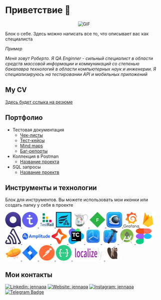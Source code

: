 # Приветствие  🦕

<div align="center">

![GIF](https://media.giphy.com/media/l0K4n42JVSqqUvAQg/giphy.gif)
  
</div>

Блок о себе. Здесь можно написать все то, что описывает вас как специалиста 

_Пример_ 

_Меня зовут Роберто. Я QA Enginner - cильный специалист в области средств массовой информации и коммуникаций со степенью бакалавра технологий в области компьютерных наук и инженерии. Я специализируюсь на тестировании API и мобильных приложений_

## My CV 

[Здесь будет сслыка на резюме](https://ссылочку_сюда)

## Портфолио 
- Тестовая документация
  -  [Чек-листы](https://ссылочку_сюда)
  -  [Тест-кейсы](https://ссылочку_сюда)
  -  [Mind maps](https://ссылочку_сюда)
  -  [Баг-репорты](https://ссылочку_сюда)
- Коллекция в Postman 
  -  [Название проекта](https://ссылочку_сюда)
- SQL запросы 
  -  [Название проектв](https://ссылочку_сюда)
  

## Инструменты и технологии
Блок для инструментов. Вы можете использовать мои иконки или создать папку у себя в проекте


<p align="left">
<a href="https://qase.io/">
<img src="https://github.com/qajenna/qajenna/blob/main/icons/Qase.io.png" alt="Qase.io" width="50" height="50" />
</a>
<a href="https://testit.software/">
<img src="https://github.com/qajenna/qajenna/blob/main/icons/TestIT.png" alt="TestIT" width="50" height="50" />
</a>
<a href="https://www.gurock.com/testrail">
<img src="https://github.com/qajenna/qajenna/blob/main/icons/TestRail.png" alt="TestRail" width="50" height="50" />
</a>
<a href="https://marketplace.atlassian.com/apps/1014681/zephyr-squad-test-management-for-jira?tab=overview&hosting=cloud">
<img src="https://github.com/qajenna/qajenna/blob/main/icons/Zephyr.png" alt="Zephyr" width="50" height="50" />
</a>
<a href="https://www.charlesproxy.com/">
<img src="https://github.com/qajenna/qajenna/blob/main/icons/Charles.png" alt="Charles" width="50" height="50" />
</a>
<a href="https://www.telerik.com/fiddler">
<img src="https://github.com/qajenna/qajenna/blob/main/icons/Fiddler.png" alt="Fiddler" width="50" height="50" /> 
</a>
<a href="https://proxyman.io/">
<img src="https://github.com/qajenna/qajenna/blob/main/icons/Proxyman.png" alt="Proxyman" width="50" height="50" /> 
</a>
<a href="https://grafana.com/">
<img src="https://github.com/qajenna/qajenna/blob/main/icons/Grafana.png" alt="Grafana" width="50" height="50" />
</a>
<a href="https://firebase.google.com/">
<img src="https://github.com/qajenna/qajenna/blob/main/icons/Firebase.png" alt="Firebase" width="50" height="50" /> 
</a>
<a href="https://sentry.io/welcome/">
<img src="https://github.com/qajenna/qajenna/blob/main/icons/Sentry.png" alt="Sentry" width="50" height="50" />
</a>
<a href="https://amplitude.com/">
<img src="https://github.com/qajenna/qajenna/blob/main/icons/Amplitude.png" alt="Sentry" width="90" height="50" />
</a>
<a href="https://codemagic.io/">
<img src="https://github.com/qajenna/qajenna/blob/main/icons/Codemagic.png" alt="Codemagic" width="50" height="50" /> 
</a>
<a href="https://www.jetbrains.com/teamcity/">
<img src="https://github.com/qajenna/qajenna/blob/main/icons/TeamCity.png" alt="Teamcity" width="50" height="50" />
</a>
<a href="https://developer.apple.com/testflight/">
<img src="https://github.com/qajenna/qajenna/blob/main/icons/Testflight.png" alt="Testflight" width="50" height="50" />
</a> 
<a href="https://developer.apple.com/xcode/">
<img src="https://github.com/qajenna/qajenna/blob/main/icons/Xcode.png" alt="Xcode" width="50" height="50" />
</a> 
<a href="https://developer.android.com/studio">
<img src="https://github.com/qajenna/qajenna/blob/main/icons/Android%20Studio.png" alt="Android Studio" width="50" height="50" />
</a>
<a href="https://figma.com">
<img src="https://github.com/qajenna/qajenna/blob/main/icons/Figma.svg" alt="Figma" width="50" height="50" /> 
</a>
<a href="https://zeplin.io/">
<img src="https://github.com/qajenna/qajenna/blob/main/icons/Zeplin.png" alt="Zeplin" width="50" height="50" /> 
</a>
<a href="https://www.atlassian.com/software/jira">
<img src="https://github.com/qajenna/qajenna/blob/main/icons/Jira.png" alt="Jira" width="50" height="50" />
</a>
<a href="https://www.postman.com/">
<img src="https://github.com/qajenna/qajenna/blob/main/icons/Postman.png" alt="Postman" width="50" height="50" />
</a>
<a href="https://swagger.io/">
<img src="https://github.com/qajenna/qajenna/blob/main/icons/swagger.png" alt="Swagger" width="50" height="50" />
</a>
<a href="https://localizely.com/">
<img src="https://github.com/qajenna/qajenna/blob/main/icons/localizely.png" alt="Localizely" width="100" height="50" />
</a>
<a href="https://dbeaver.io/">
<img src="https://github.com/qajenna/qajenna/blob/main/icons/DBeaver.png" alt="DBeaver" width="50" height="50" />
</a>
</p>

## Мои контакты

[![Linkedin: jennaqa](https://img.shields.io/badge/-LinkedIn-0e76a8?style=flat-square&logo=Linkedin&logoColor=white)](https://linkedin.com/in/jennaqa)
[![Website: jennaqa](https://img.shields.io/badge/Website-3b5998?style=flat-square&logo=google-chrome&logoColor=white)](https://qajenna.com/)
[![Instagram: jennaqa](https://img.shields.io/badge/-Instagram-e4405f?style=flat-square&logo=Instagram&logoColor=white)](https://instagram.com/qa.jenna/)
[![Telegram Badge](https://img.shields.io/badge/-Telegram-0088cc?style=flat-square&logo=Telegram&logoColor=white)](https://t.me/jennaisakova)


